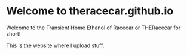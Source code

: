 # Welcome to theracecar.github.io
Welcome to the Transient Home Ethanol of Racecar or THERacecar for short!

This is the website where I upload stuff.
